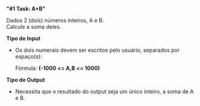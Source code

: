 <b>"#1 Task: A+B"</b>

Dados 2 (dois) números inteiros, A e B.<br />
Calcule a soma deles.

**Tipo de Input**
* Os dois numerais devem ser escritos pelo usuário, separados por espaço(s):<br />

    Fórmula: <b>(-1000 <= A,B <= 1000)</b>
    
**Tipo de Output**
* Necessita que o resultado do output seja um único inteiro, a soma de A e B.
